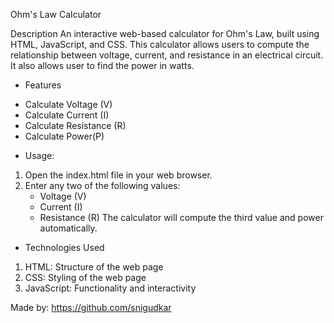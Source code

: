Ohm's Law Calculator

Description
An interactive web-based calculator for Ohm's Law, built using HTML, JavaScript, and CSS. This calculator allows users to compute the relationship between voltage, current, and resistance in an electrical circuit. It also allows user to find the power in watts. 

* Features
- Calculate Voltage (V)
- Calculate Current (I)
- Calculate Resistance (R)
- Calculate Power(P)

* Usage:
1. Open the index.html file in your web browser.
2. Enter any two of the following values:
    - Voltage (V)
    - Current (I)
    - Resistance (R)
The calculator will compute the third value and power automatically.

* Technologies Used
1. HTML: Structure of the web page
2. CSS: Styling of the web page
3. JavaScript: Functionality and interactivity

Made by: https://github.com/snigudkar